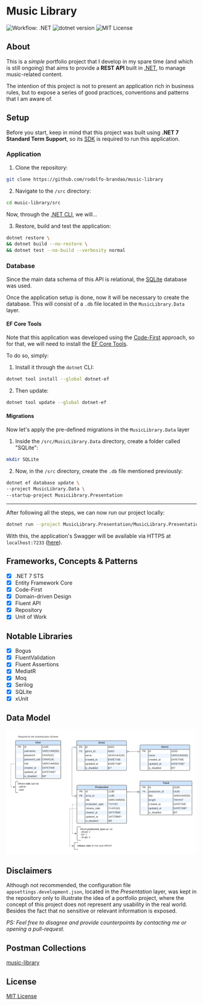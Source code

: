 



# Music Library

![Workflow: .NET](https://github.com/rodolfo-brandao/music-library/actions/workflows/dotnet-ci.yml/badge.svg)
![dotnet version](https://img.shields.io/badge/.NET-7_STS-blue)
![MIT License](https://img.shields.io/github/license/rodolfo-brandao/music-library)

## About
This is a *simple* portfolio project that I develop in my spare time (and which is still ongoing) that aims to provide a **REST API** built in [.NET](https://dotnet.microsoft.com/), to manage music-related content.

The intention of this project is not to present an application rich in business rules, but to expose a series of good practices, conventions and patterns that I am aware of.

## Setup
Before you start, keep in mind that this project was built using **.NET 7 Standard Term Support**, so its [SDK](https://dotnet.microsoft.com/en-us/download) is required to run this application.

### Application
1. Clone the repository:
```bash
git clone https://github.com/rodolfo-brandao/music-library
```

2. Navigate to the `/src` directory:
```bash
cd music-library/src
```

Now, through the [.NET CLI](https://learn.microsoft.com/en-us/dotnet/core/tools/), we will...

3. Restore, build and test the application:
```bash
dotnet restore \
&& dotnet build --no-restore \
&& dotnet test --no-build --verbosity normal
```

### Database
Since the main data schema of this API is relational, the [SQLite](https://www.sqlite.org/index.html) database was used.

Once the application setup is done, now it will be necessary to create the database. This will consist of a `.db` file located in the `MusicLibrary.Data` layer.

#### EF Core Tools
Note that this application was developed using the [Code-First](https://www.entityframeworktutorial.net/code-first/what-is-code-first.aspx) approach, so for that, we will need to install the [EF Core Tools](https://learn.microsoft.com/en-us/ef/core/cli/dotnet).

To do so, simply:

1. Install it through the `dotnet` CLI:
```bash
dotnet tool install --global dotnet-ef
```

2. Then update:
```bash
dotnet tool update --global dotnet-ef
```

#### Migrations
Now let's apply the pre-defined migrations in the `MusicLibrary.Data` layer

1. Inside the `/src/MusicLibrary.Data` directory, create a folder called "SQLite":
```bash
mkdir SQLite
```

2. Now, in the `/src` directory, create the `.db` file mentioned previously:
```bash
dotnet ef database update \
--project MusicLibrary.Data \
--startup-project MusicLibrary.Presentation
```

---

After following all the steps, we can now run our project locally:
```bash
dotnet run --project MusicLibrary.Presentation/MusicLibrary.Presentation.csproj
```

With this, the application's Swagger will be available via HTTPS at `localhost:7233` ([here](https://localhost:7233/swagger/index.html)).

## Frameworks, Concepts & Patterns
- [x] .NET 7 STS
- [x] Entity Framework Core
- [x] Code-First
- [x] Domain-driven Design
- [x] Fluent API
- [x] Repository
- [x] Unit of Work

## Notable Libraries
- [x] Bogus
- [x] FluentValidation
- [x] Fluent Assertions
- [x] MediatR
- [x] Moq
- [x] Serilog
- [x] SQLite
- [x] xUnit

## Data Model

<img src="assets/data-model.png" witdh="500" />

## Disclaimers
Although not recommended, the configuration file `appsettings.development.json`, located in the *Presentation* layer, was kept in the repository only to illustrate the idea of a portfolio project, where the concept of this project does not represent any usability in the real world. Besides the fact that no sensitive or relevant information is exposed.

*PS: Feel free to disagree and provide counterpoints by contacting me or opening a pull-request.*

## Postman Collections
[music-library](postman-collections/music-library.json)

## License
[MIT License](LICENSE)
